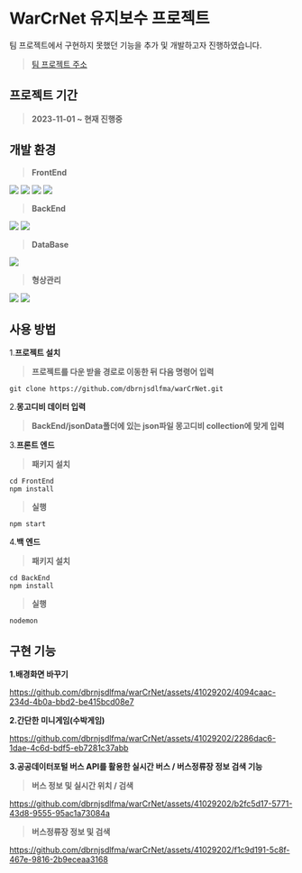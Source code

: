 <h1 aligh="center">WarCrNet 유지보수 프로젝트</h1>

팀 프로젝트에서 구현하지 못했던 기능을 추가 및 개발하고자 진행하였습니다.

> [팀 프로젝트 주소](https://github.com/wilderness40/react-project)


## 프로젝트 기간

> **2023-11-01 ~ 현재 진행중**

## 개발 환경

> **FrontEnd**

<img src="https://img.shields.io/badge/html5-E34F26?style=for-the-badge&logo=html5&logoColor=white"> <img src="https://img.shields.io/badge/css-1572B6?style=for-the-badge&logo=css3&logoColor=white"> <img src="https://img.shields.io/badge/javascript-F7DF1E?style=for-the-badge&logo=javascript&logoColor=black"> <img src="https://img.shields.io/badge/react-61DAFB?style=for-the-badge&logo=react&logoColor=black">

> **BackEnd**

<img src="https://img.shields.io/badge/node.js-339933?style=for-the-badge&logo=Node.js&logoColor=white"> <img src="https://img.shields.io/badge/express-000000?style=for-the-badge&logo=express&logoColor=white">
 
> **DataBase**

<img src="https://img.shields.io/badge/mongoDB-47A248?style=for-the-badge&logo=MongoDB&logoColor=white">

> **형상관리**

<img src="https://img.shields.io/badge/git-F05032?style=for-the-badge&logo=git&logoColor=white"> <img src="https://img.shields.io/badge/github-181717?style=for-the-badge&logo=github&logoColor=white">

## 사용 방법

1.**프로젝트 설치**
> **프로젝트를 다운 받을 경로로 이동한 뒤 다음 명령어 입력**
```
git clone https://github.com/dbrnjsdlfma/warCrNet.git
```

2.**몽고디비 데이터 입력**
> **BackEnd/jsonData폴더에 있는 json파일 몽고디비 collection에 맞게 입력**

3.**프론트 엔드**
>**패키지 설치**
```
cd FrontEnd
npm install
```

>**실행**
```
npm start
```

4.**백 엔드**
>**패키지 설치**
```
cd BackEnd
npm install
```

>**실행**
```
nodemon
```

## 구현 기능

**1.배경화면 바꾸기**


https://github.com/dbrnjsdlfma/warCrNet/assets/41029202/4094caac-234d-4b0a-bbd2-be415bcd08e7


**2.간단한 미니게임(수박게임)**


https://github.com/dbrnjsdlfma/warCrNet/assets/41029202/2286dac6-1dae-4c6d-bdf5-eb7281c37abb


**3.공공데이터포털 버스 API를 활용한 실시간 버스 / 버스정류장 정보 검색 기능**
> **버스 정보 및 실시간 위치 / 검색**

https://github.com/dbrnjsdlfma/warCrNet/assets/41029202/b2fc5d17-5771-43d8-9555-95ac1a73084a


> **버스정류장 정보 및 검색**


https://github.com/dbrnjsdlfma/warCrNet/assets/41029202/f1c9d191-5c8f-467e-9816-2b9eceaa3168









